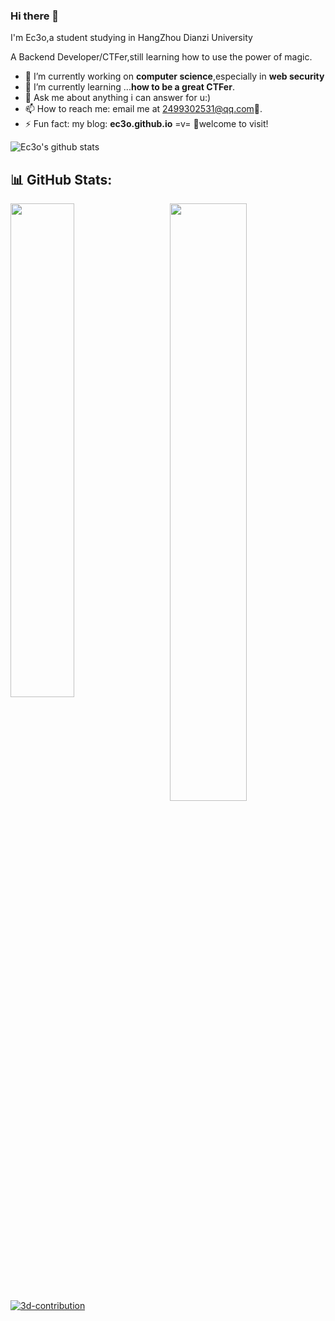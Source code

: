 ### Hi there 👋

I'm Ec3o,a student studying in HangZhou Dianzi University

A Backend Developer/CTFer,still learning how to use the power of magic.

- 🔭 I’m currently working on **computer science**,especially in **web security**
- 🌱 I’m currently learning ...**how to be a great CTFer**.
- 💬 Ask me about anything i can answer for u:)
- 📫 How to reach me: email me at 2499302531@qq.com🥰.
- ⚡ Fun fact: my blog: **ec3o.github.io** =v= 🥰welcome to visit!

![Ec3o's github stats](https://github-readme-stats.vercel.app/api?username=Ec3o&theme=radical) 
## 📊 GitHub Stats:
<img align="left" block src="https://github-readme-stats.vercel.app/api?username=Ec3o&theme=dracula&hide_border=false&include_all_commits=false&count_private=true" width="45%" />
<img align="right" block src="https://github-readme-streak-stats.herokuapp.com/?user=Ec3o&theme=dracula&hide_border=false" width="49.5%" />

[![3d-contribution](./profile-3d-contrib/profile-custom-season.svg)](https://raw.githubusercontent.com/Ec3o/Ec3o/main/profile-3d-contrib/profile-night-rainbow.svg)
